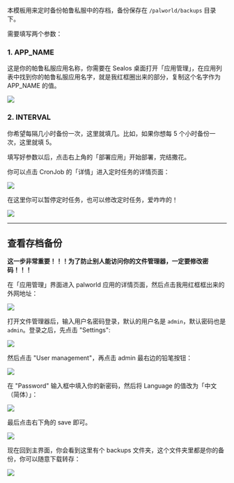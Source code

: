 本模板用来定时备份帕鲁私服中的存档，备份保存在 `/palworld/backups` 目录下。

需要填写两个参数：

### 1. APP_NAME

这是你的帕鲁私服应用名称，你需要在 Sealos 桌面打开「应用管理」，在应用列表中找到你的帕鲁私服应用名字，就是我红框圈出来的部分，复制这个名字作为 APP_NAME 的值。

![](https://cdn.jsdelivr.net/gh/yangchuansheng/imghosting6@main/uPic/2024-01-29-16-25-r1LlVk.jpg)

### 2. INTERVAL

你希望每隔几小时备份一次，这里就填几。比如，如果你想每 5 个小时备份一次，这里就填 5。

填写好参数以后，点击右上角的「部署应用」开始部署，完结撒花。

你可以点击 CronJob 的「详情」进入定时任务的详情页面：

![](https://cdn.jsdelivr.net/gh/yangchuansheng/imghosting6@main/uPic/2024-01-31-17-34-z1O8Hc.jpg)

在这里你可以暂停定时任务，也可以修改定时任务，爱咋咋的！

![](https://cdn.jsdelivr.net/gh/yangchuansheng/imghosting6@main/uPic/2024-01-31-17-34-36vlam.jpg)

---

## 查看存档备份

**这一步非常重要！！！为了防止别人能访问你的文件管理器，一定要修改密码！！！**

在「应用管理」界面进入 palworld 应用的详情页面，然后点击我用红框框出来的外网地址：

![](https://cdn.jsdelivr.net/gh/yangchuansheng/imghosting6@main/uPic/2024-01-27-16-09-6edDbv.png)

打开文件管理器后，输入用户名密码登录，默认的用户名是 `admin`，默认密码也是 `admin`。登录之后，先点击 "Settings":

![](https://cdn.jsdelivr.net/gh/yangchuansheng/imghosting6@main/uPic/2024-01-27-16-12-LSucr2.jpg)

然后点击 "User management"，再点击 admin 最右边的铅笔按钮：

![](https://cdn.jsdelivr.net/gh/yangchuansheng/imghosting6@main/uPic/2024-01-27-16-26-LtKvG4.jpg)

在 "Password" 输入框中填入你的新密码，然后将 Language 的值改为「中文（简体）」：

![](https://cdn.jsdelivr.net/gh/yangchuansheng/imghosting6@main/uPic/2024-01-27-16-27-aWTOJm.jpg)

最后点击右下角的 save 即可。

![](https://cdn.jsdelivr.net/gh/yangchuansheng/imghosting6@main/uPic/2024-01-27-16-27-bgXwUj.jpg)

现在回到主界面，你会看到这里有个 backups 文件夹，这个文件夹里都是你的备份，你可以随意下载转存：

![](https://cdn.jsdelivr.net/gh/yangchuansheng/imghosting6@main/uPic/2024-01-31-17-33-DlfaDp.jpg)